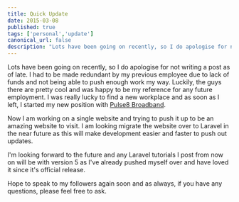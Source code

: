 ```yaml
---
title: Quick Update
date: 2015-03-08
published: true
tags: ['personal','update']
canonical_url: false
description: "Lots have been going on recently, so I do apologise for not writing a post as of late. I had to be made redundant by my previous employee due to lack of funds and not being able to push enough work my way. Luckily, the guys there are pretty cool and was happy to be my reference for any future employment. I was really lucky to find a new workplace and as soon as I left, I started my new position with Pulse8 Broadband."
---
```


Lots have been going on recently, so I do apologise for not writing a post as of late. I had to be made redundant by my previous employee due to lack of funds and not being able to push enough work my way. Luckily, the guys there are pretty cool and was happy to be my reference for any future employment. I was really lucky to find a new workplace and as soon as I left, I started my new position with [Pulse8 Broadband](https://pulse8broadband.co.uk).

Now I am working on a single website and trying to push it up to be an amazing website to visit. I am looking migrate the website over to Laravel in the near future as this will make development easier and faster to push out updates.

I'm looking forward to the future and any Laravel tutorials I post from now on will be with version 5 as I've already pushed myself over and have loved it since it's official release.

Hope to speak to my followers again soon and as always, if you have any questions, please feel free to ask.
